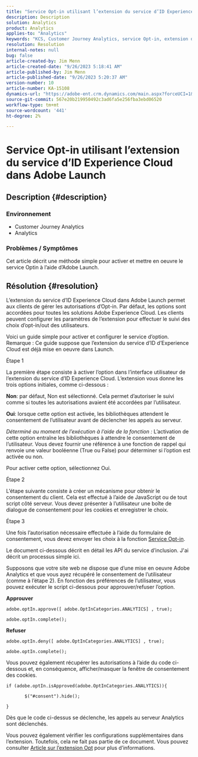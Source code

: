 ```yaml
---
title: "Service Opt-in utilisant l’extension du service d’ID Experience Cloud dans Adobe Launch"
description: Description
solution: Analytics
product: Analytics
applies-to: "Analytics"
keywords: "KCS, Customer Journey Analytics, service Opt-in, extension du service d’ID Experience Cloud, Adobe Launch, Adobe Analytics"
resolution: Resolution
internal-notes: null
bug: false
article-created-by: Jim Menn
article-created-date: "9/26/2023 5:18:41 AM"
article-published-by: Jim Menn
article-published-date: "9/26/2023 5:20:37 AM"
version-number: 10
article-number: KA-15108
dynamics-url: "https://adobe-ent.crm.dynamics.com/main.aspx?forceUCI=1&pagetype=entityrecord&etn=knowledgearticle&id=244ef022-2c5c-ee11-be6f-6045bd006268"
source-git-commit: 567e20b219950492c3ad6fa5e256fba3ebd06520
workflow-type: tm+mt
source-wordcount: '441'
ht-degree: 2%

---
```


# Service Opt-in utilisant l’extension du service d’ID Experience Cloud dans Adobe Launch

## Description {#description}


### Environnement

- Customer Journey Analytics
- Analytics




### Problèmes / Symptômes

Cet article décrit une méthode simple pour activer et mettre en oeuvre le service Optin à l’aide d’Adobe Launch.


## Résolution {#resolution}


L’extension du service d’ID Experience Cloud dans Adobe Launch permet aux clients de gérer les autorisations d’Opt-in. Par défaut, les options sont accordées pour toutes les solutions Adobe Experience Cloud. Les clients peuvent configurer les paramètres de l’extension pour effectuer le suivi des choix d’opt-in/out des utilisateurs.

Voici un guide simple pour activer et configurer le service d’option.
<br>Remarque : Ce guide suppose que l’extension du service d’ID d’Experience Cloud est déjà mise en oeuvre dans Launch.<br>


Étape 1

La première étape consiste à activer l’option dans l’interface utilisateur de l’extension du service d’ID Experience Cloud. L’extension vous donne les trois options initiales, comme ci-dessous :

<b>Non</b>: par défaut, Non est sélectionné. Cela permet d’autoriser le suivi comme si toutes les autorisations avaient été accordées par l’utilisateur.

<b>Oui</b>: lorsque cette option est activée, les bibliothèques attendent le consentement de l’utilisateur avant de déclencher les appels au serveur.

*Déterminé au moment de l’exécution à l’aide de la fonction :* L’activation de cette option entraîne les bibliothèques à attendre le consentement de l’utilisateur. Vous devez fournir une référence à une fonction de rappel qui renvoie une valeur booléenne (True ou False) pour déterminer si l’option est activée ou non.

Pour activer cette option, sélectionnez Oui.



Étape 2

L’étape suivante consiste à créer un mécanisme pour obtenir le consentement du client. Cela est effectué à l’aide de JavaScript ou de tout script côté serveur. Vous devez présenter à l’utilisateur une boîte de dialogue de consentement pour les cookies et enregistrer le choix.



Étape 3

Une fois l’autorisation nécessaire effectuée à l’aide du formulaire de consentement, vous devez envoyer les choix à la fonction [Service Opt-in](https://experienceleague.adobe.com/docs/id-service/using/implementation/opt-in-service/launch.html).

Le document ci-dessous décrit en détail les API du service d’inclusion. J&#39;ai décrit un processus simple ici.

Supposons que votre site web ne dispose que d’une mise en oeuvre Adobe Analytics et que vous ayez récupéré le consentement de l’utilisateur (comme à l’étape 2). En fonction des préférences de l’utilisateur, vous pouvez exécuter le script ci-dessous pour approuver/refuser l’option.

<b>Approuver</b>


```
adobe.optIn.approve([ adobe.OptInCategories.ANALYTICS] , true);

adobe.optIn.complete();
```




<b>Refuser</b>


```
adobe.optIn.deny([ adobe.OptInCategories.ANALYTICS] , true);

adobe.optIn.complete();
```




Vous pouvez également récupérer les autorisations à l’aide du code ci-dessous et, en conséquence, afficher/masquer la fenêtre de consentement des cookies.


```
if (adobe.optIn.isApproved(adobe.OptInCategories.ANALYTICS)){

       $("#consent").hide();

}
```




Dès que le code ci-dessus se déclenche, les appels au serveur Analytics sont déclenchés.

Vous pouvez également vérifier les configurations supplémentaires dans l’extension. Toutefois, cela ne fait pas partie de ce document. Vous pouvez consulter [Article sur l’extension Opt](https://experienceleague.adobe.com/docs/id-service/using/implementation/opt-in-service/launch.html) pour plus d’informations.
